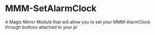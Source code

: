 # MMM-SetAlarmClock
A Magic Mirror Module that will allow you to set your MMM-AlarmClock through buttons attached to your pi
